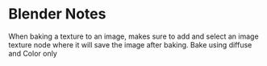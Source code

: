 # Blender Notes

When baking a texture to an image, makes sure to add and select an image texture node where it will save the image after baking. Bake using diffuse and Color only
